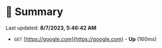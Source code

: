 # 📖 Summary
Last updated: **8/7/2023, 5:46:42 AM**

- `GET` [https://google.com](https://google.com) - **Up** (160ms)
